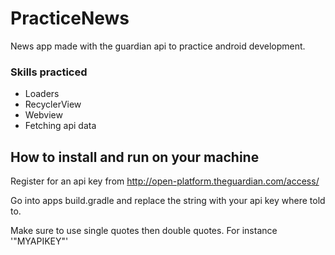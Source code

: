 # PracticeNews
News app made with the guardian api to practice android development.
### Skills practiced 
* Loaders
* RecyclerView
* Webview
* Fetching api data

## How to install and run on your machine
Register for an api key from http://open-platform.theguardian.com/access/

Go into apps build.gradle and replace the string with your api key where told to.

Make sure to use single quotes then double quotes. For instance '"MYAPIKEY"'
